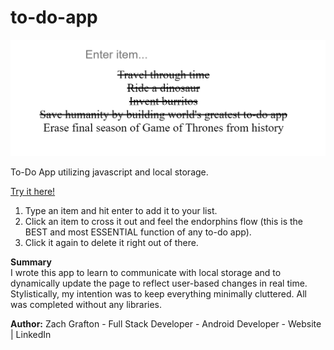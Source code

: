 # to-do-app

<img src="https://github.com/ultimatezachgrafton/to-do-app/blob/master/todo-image.png">

To-Do App utilizing javascript and local storage.

<a href="https://ultimatezachgrafton.github.io/to-do-app">Try it here!</a>

1. Type an item and hit enter to add it to your list.
2. Click an item to cross it out and feel the endorphins flow (this is the BEST and most ESSENTIAL function of any to-do app).
3. Click it again to delete it right out of there.

<b>Summary</b><br>
I wrote this app to learn to communicate with local storage and to dynamically update the page to reflect user-based changes in real time. Stylistically, my intention was to keep everything minimally cluttered. All was completed without any libraries.

<b>Author:</b> Zach Grafton - Full Stack Developer - Android Developer - Website | LinkedIn
